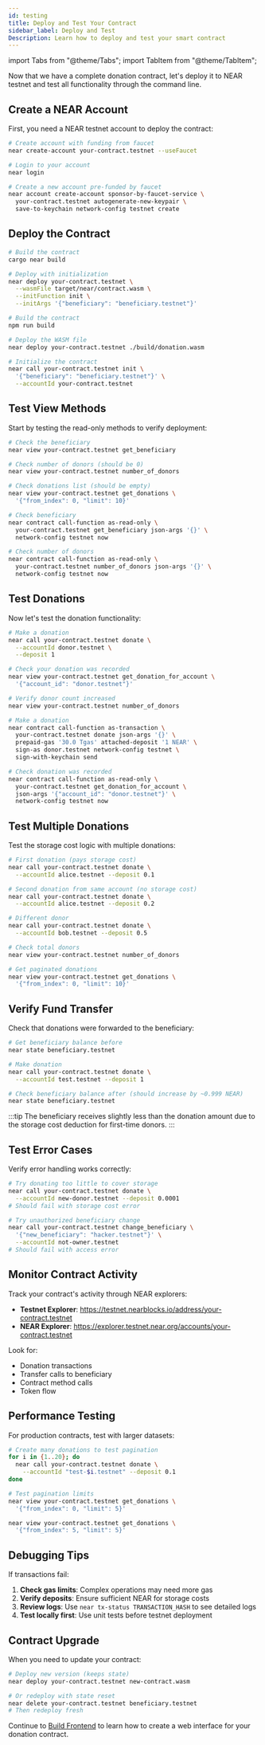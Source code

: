 ```yaml
---
id: testing
title: Deploy and Test Your Contract
sidebar_label: Deploy and Test
Description: Learn how to deploy and test your smart contract
---
```


import Tabs from "@theme/Tabs";
import TabItem from "@theme/TabItem";

Now that we have a complete donation contract, let's deploy it to NEAR testnet and test all functionality through the command line.

## Create a NEAR Account

First, you need a NEAR testnet account to deploy the contract:

<Tabs groupId="cli-tabs">
  <TabItem value="short" label="Near CLI (legacy)">

```bash
# Create account with funding from faucet
near create-account your-contract.testnet --useFaucet

# Login to your account  
near login
```

  </TabItem>
  <TabItem value="full" label="Near CLI (new)">

```bash
# Create a new account pre-funded by faucet
near account create-account sponsor-by-faucet-service \
  your-contract.testnet autogenerate-new-keypair \
  save-to-keychain network-config testnet create
```

  </TabItem>
</Tabs>

## Deploy the Contract

<Tabs>
  <TabItem value="rust" label="Rust">

```bash
# Build the contract
cargo near build

# Deploy with initialization
near deploy your-contract.testnet \
  --wasmFile target/near/contract.wasm \
  --initFunction init \
  --initArgs '{"beneficiary": "beneficiary.testnet"}'
```

  </TabItem>
  <TabItem value="ts" label="TypeScript">

```bash
# Build the contract
npm run build

# Deploy the WASM file
near deploy your-contract.testnet ./build/donation.wasm

# Initialize the contract
near call your-contract.testnet init \
  '{"beneficiary": "beneficiary.testnet"}' \
  --accountId your-contract.testnet
```

  </TabItem>
</Tabs>

## Test View Methods

Start by testing the read-only methods to verify deployment:

<Tabs groupId="cli-tabs">
  <TabItem value="short" label="Near CLI (legacy)">

```bash
# Check the beneficiary
near view your-contract.testnet get_beneficiary

# Check number of donors (should be 0)
near view your-contract.testnet number_of_donors

# Check donations list (should be empty)
near view your-contract.testnet get_donations \
  '{"from_index": 0, "limit": 10}'
```

  </TabItem>
  <TabItem value="full" label="Near CLI (new)">

```bash
# Check beneficiary
near contract call-function as-read-only \
  your-contract.testnet get_beneficiary json-args '{}' \
  network-config testnet now

# Check number of donors
near contract call-function as-read-only \
  your-contract.testnet number_of_donors json-args '{}' \
  network-config testnet now
```

  </TabItem>
</Tabs>

## Test Donations

Now let's test the donation functionality:

<Tabs groupId="cli-tabs">
  <TabItem value="short" label="Near CLI (legacy)">

```bash
# Make a donation
near call your-contract.testnet donate \
  --accountId donor.testnet \
  --deposit 1

# Check your donation was recorded
near view your-contract.testnet get_donation_for_account \
  '{"account_id": "donor.testnet"}'

# Verify donor count increased
near view your-contract.testnet number_of_donors
```

  </TabItem>
  <TabItem value="full" label="Near CLI (new)">

```bash
# Make a donation
near contract call-function as-transaction \
  your-contract.testnet donate json-args '{}' \
  prepaid-gas '30.0 Tgas' attached-deposit '1 NEAR' \
  sign-as donor.testnet network-config testnet \
  sign-with-keychain send

# Check donation was recorded
near contract call-function as-read-only \
  your-contract.testnet get_donation_for_account \
  json-args '{"account_id": "donor.testnet"}' \
  network-config testnet now
```

  </TabItem>
</Tabs>

## Test Multiple Donations

Test the storage cost logic with multiple donations:

```bash
# First donation (pays storage cost)
near call your-contract.testnet donate \
  --accountId alice.testnet --deposit 0.1

# Second donation from same account (no storage cost)  
near call your-contract.testnet donate \
  --accountId alice.testnet --deposit 0.2

# Different donor
near call your-contract.testnet donate \
  --accountId bob.testnet --deposit 0.5

# Check total donors
near view your-contract.testnet number_of_donors

# Get paginated donations
near view your-contract.testnet get_donations \
  '{"from_index": 0, "limit": 10}'
```

## Verify Fund Transfer

Check that donations were forwarded to the beneficiary:

```bash
# Get beneficiary balance before
near state beneficiary.testnet

# Make donation
near call your-contract.testnet donate \
  --accountId test.testnet --deposit 1

# Check beneficiary balance after (should increase by ~0.999 NEAR)
near state beneficiary.testnet
```

:::tip
The beneficiary receives slightly less than the donation amount due to the storage cost deduction for first-time donors.
:::

## Test Error Cases

Verify error handling works correctly:

```bash
# Try donating too little to cover storage
near call your-contract.testnet donate \
  --accountId new-donor.testnet --deposit 0.0001
# Should fail with storage cost error

# Try unauthorized beneficiary change
near call your-contract.testnet change_beneficiary \
  '{"new_beneficiary": "hacker.testnet"}' \
  --accountId not-owner.testnet
# Should fail with access error
```

## Monitor Contract Activity

Track your contract's activity through NEAR explorers:

- **Testnet Explorer**: https://testnet.nearblocks.io/address/your-contract.testnet
- **NEAR Explorer**: https://explorer.testnet.near.org/accounts/your-contract.testnet

Look for:
- Donation transactions
- Transfer calls to beneficiary
- Contract method calls
- Token flow

## Performance Testing

For production contracts, test with larger datasets:

```bash
# Create many donations to test pagination
for i in {1..20}; do
  near call your-contract.testnet donate \
    --accountId "test-$i.testnet" --deposit 0.1
done

# Test pagination limits
near view your-contract.testnet get_donations \
  '{"from_index": 0, "limit": 5}'

near view your-contract.testnet get_donations \
  '{"from_index": 5, "limit": 5}'
```

## Debugging Tips

If transactions fail:

1. **Check gas limits**: Complex operations may need more gas
2. **Verify deposits**: Ensure sufficient NEAR for storage costs  
3. **Review logs**: Use `near tx-status TRANSACTION_HASH` to see detailed logs
4. **Test locally first**: Use unit tests before testnet deployment

## Contract Upgrade

When you need to update your contract:

```bash
# Deploy new version (keeps state)
near deploy your-contract.testnet new-contract.wasm

# Or redeploy with state reset
near delete your-contract.testnet beneficiary.testnet
# Then redeploy fresh
```

Continue to [Build Frontend](5-frontend.md) to learn how to create a web interface for your donation contract.